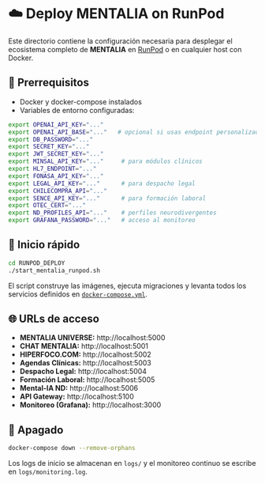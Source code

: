 # ☁️ Deploy MENTALIA on RunPod

Este directorio contiene la configuración necesaria para desplegar el ecosistema completo de **MENTALIA** en [RunPod](https://www.runpod.io/) o en cualquier host con Docker.

## 🔧 Prerrequisitos
- Docker y docker-compose instalados
- Variables de entorno configuradas:

```bash
export OPENAI_API_KEY="..."
export OPENAI_API_BASE="..."   # opcional si usas endpoint personalizado
export DB_PASSWORD="..."
export SECRET_KEY="..."
export JWT_SECRET_KEY="..."
export MINSAL_API_KEY="..."     # para módulos clínicos
export HL7_ENDPOINT="..."
export FONASA_API_KEY="..."
export LEGAL_API_KEY="..."      # para despacho legal
export CHILECOMPRA_API="..."
export SENCE_API_KEY="..."      # para formación laboral
export OTEC_CERT="..."
export ND_PROFILES_API="..."    # perfiles neurodivergentes
export GRAFANA_PASSWORD="..."   # acceso al monitoreo
```

## 🚀 Inicio rápido

```bash
cd RUNPOD_DEPLOY
./start_mentalia_runpod.sh
```

El script construye las imágenes, ejecuta migraciones y levanta todos los servicios definidos en [`docker-compose.yml`](docker-compose.yml).

## 🌐 URLs de acceso

- **MENTALIA UNIVERSE:** http://localhost:5000
- **CHAT MENTALIA:** http://localhost:5001
- **HIPERFOCO.COM:** http://localhost:5002
- **Agendas Clínicas:** http://localhost:5003
- **Despacho Legal:** http://localhost:5004
- **Formación Laboral:** http://localhost:5005
- **Mental-IA ND:** http://localhost:5006
- **API Gateway:** http://localhost:5100
- **Monitoreo (Grafana):** http://localhost:3000

## 🧹 Apagado

```bash
docker-compose down --remove-orphans
```

Los logs de inicio se almacenan en `logs/` y el monitoreo continuo se escribe en `logs/monitoring.log`.

